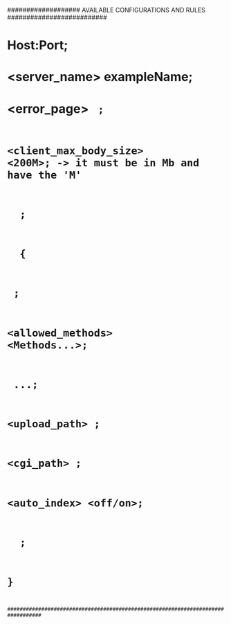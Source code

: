 ################### AVAILABLE CONFIGURATIONS AND RULES ##########################
# <listen>                  Host:Port;                                          #
# <server_name>             exampleName;                                        #
# <error_page>              <code>      <pageUrl>;                              #
# <client_max_body_size>    <200M>;   -> it must be in Mb and have the 'M'      #
# <return>                  <status>    <redirectionUrl>;                       #
# <location> <pathToLocation> {                                                 #
#       <root>              <path>;                                             #
#       <allowed_methods>   <Methods...>;                                       #
#       <index>             <indexes>...;                                       #  
#       <upload_path>       <Path>;                                             #
#       <cgi_path>          <pathToCGI>;                                        #
#       <auto_index>        <off/on>;                                           #
#       <return>            <status> <PathToRedirection>;                       #
# }                                                                             #
#################################################################################